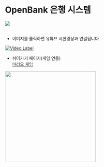 # OpenBank 은행 시스템

<img src="https://github.com/juyub/tp-JooBank/assets/126839881/38f447fb-2121-476c-a5b2-83daa2aa2c8e" />
<br><br>

- 이미지를 클릭하면 유튜브 시현영상과 연결됩니다<br>

[![Video Label](http://img.youtube.com/vi/wtnYC-bXieo/0.jpg)](https://youtu.be/wtnYC-bXieo)
<br>


- 쉬어가기 페이지(게임 연동)<br>
  <a href="https://github.com/juyub/web-basic">마리오 게임</a> <br>
<img src="https://github.com/juyub/tp-JooBank/assets/126839881/17409170-389a-4f50-8776-3ee1a120e1d8" width="300" /> 


<!-- <img src="https://github.com/juyub/tp-JooBank/assets/126839881/ca8ab77c-f89b-413f-a40f-d708887e7b35" /> --!>
